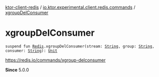 [ktor-client-redis](../index.md) / [io.ktor.experimental.client.redis.commands](index.md) / [xgroupDelConsumer](./xgroup-del-consumer.md)

# xgroupDelConsumer

`suspend fun `[`Redis`](../io.ktor.experimental.client.redis/-redis/index.md)`.xgroupDelConsumer(stream: `[`String`](https://kotlinlang.org/api/latest/jvm/stdlib/kotlin/-string/index.html)`, group: `[`String`](https://kotlinlang.org/api/latest/jvm/stdlib/kotlin/-string/index.html)`, consumer: `[`String`](https://kotlinlang.org/api/latest/jvm/stdlib/kotlin/-string/index.html)`): `[`Unit`](https://kotlinlang.org/api/latest/jvm/stdlib/kotlin/-unit/index.html)

https://redis.io/commands/xgroup-delconsumer

**Since**
5.0.0

